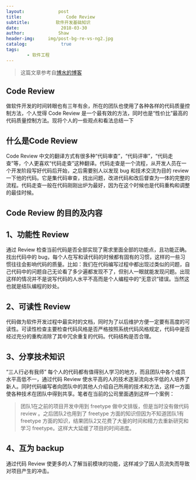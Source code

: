 ```yaml
---
layout:             post
title:                 Code Review
subtitle:          软件开发基础知识
date:      	         2018-03-30
author:             Shaw
header-img:     img/post-bg-re-vs-ng2.jpg
catalog: 	         true
tags:
        - 软件工程
---
```


> 这篇文章参考自[博水的博客](https://www.cnblogs.com/qingquan/archive/2010/10/14/1851740.html) 


Code Review
-
做软件开发的时间转眼也有三年有余，所在的团队也使用了各种各样的代码质量控制方法，个人觉得 Code Review 是一个最有效的方法，同时也是“性价比”最高的代码质量控制方法。现将个人的一些观点和看法总结一下


什么是Code Review
-
Code Review 中文的翻译方式有很多种“代码审查”，“代码评审”，“代码走查”等，个人更喜欢“代码走查”这种翻译。代码走查是一个流程，从开发人员在一个开发阶段写好代码后开始，之后需要别人以发现 bug 和技术交流为目的 review 一下他的代码。它是集代码审查，找出问题，改进代码和改后督查为一体的完整的流程。代码走查一般在代码刚刚出炉为最好，因为在这个时候也是代码重构和调整的最佳时候。


Code Review 的目的及内容
-

1、功能性 Review
-
通过 Review 检查当前代码是否全部实现了需求里面全部的功能点，且功能正确。找出代码中的 bug，每个人在写和读代码的时候都有固有的习惯，这样的一些习惯往往会影响代码的质量。比如：我们在代码编写过程中都出现过类似的问题，自己代码中的问题自己无论看了多少遍都发现不了，但别人一眼就能发现问题。出现这样的情况并不是说写代码的人水平不高而是个人编程中的“无意识”错误。当然这也就是结队编程的妙处。

2、可读性 Review
-
代码做为软件开发过程中最实时的文档，同时为了以后维护方便一定要有高度的可读性。可读性检查主要检查代码风格是否严格按照系统代码风格规定，代码中是否经过充分的重构消除了其中冗余重复的代码。代码结构是否合理。

3、分享技术知识
-
“三人行必有我师” 每个人的代码都有值得别人学习的地方，而且团队中各个成员水平高低不一，通过代码 Review 使水平高的人的技术逐渐流向水平低的人培养了新人。同时代码编写者向团队中的其他人介绍自己所用的技术和方法，这样一方面使各种技术在团队中得到共享。笔者在当前的公司里面遇到这样一个案例：
>团队1在之前的项目开发中用到 freetype 做中文排版，但是当时没有做代码 review 。之后团队2也用到了 freetype 方面的知识但因为不知道团队1有 freetype 方面的知识，结果团队2又花费了大量的时间和精力去重新研究和学习 freetype。这样大大延缓了项目的时间进度。

4、互为 backup
-
通过代码 Review 使更多的人了解当前模块的功能，这样减少了因人员流失而导致对项目产生的冲击。